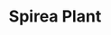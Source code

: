 ---
title: 'Spirea Plant'
pubDate: 2025-08-20
description: 'Some dramatic looking Douglas Spirea'
camera: 'Nikon D3100'
image:
    url: 'spirea.jpg'
    alt: 'Back-lit Spirea plant'
tags: []
---
